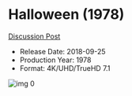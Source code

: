 # Halloween (1978)

[Discussion Post](https://www.avsforum.com/threads/bass-eq-for-filtered-movies.2995212/post-56920974)

* Release Date: 2018-09-25
* Production Year: 1978
* Format: 4K/UHD/TrueHD 7.1

![img 0](https://i.imgur.com/bIPdafm.jpg)

